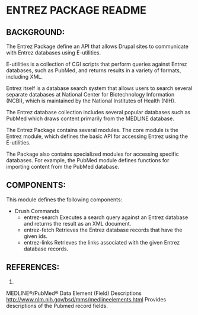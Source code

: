 ENTREZ PACKAGE README
=====================

BACKGROUND:
-----------

The Entrez Package define an API that allows Drupal sites to
communicate with Entrez databases using E-utilities.

E-utilities is a collection of CGI scripts that perform queries against
Entrez databases, such as PubMed, and returns results in a variety of
formats, including XML.

Entrez itself is a database search system that allows users to search
several separate databases at National Center for Biotechnology
Information (NCBI), which is maintained by the National Institutes of
Health (NIH).

The Entrez database collection includes several popular databases such
as PubMed which draws content primarily from the MEDLINE database.

The Entrez Package contains several modules. The core module is the
Entrez module, which defines the basic API for accessing Entrez using
the E-utilities.

The Package also contains specialized modules for accessing specific
databases. For example, the PubMed module defines functions for
importing content from the PubMed database.

COMPONENTS:
-----------

This module defines the following components:

* Drush Commands
  * entrez-search
    Executes a search query against an Entrez database and returns the result as an XML document.
  * entrez-fetch
    Retrieves the Entrez database records that have the given ids.
  * entrez-links
    Retrieves the links associated with the given Entrez database records.

REFERENCES:
-----------

1.
MEDLINE®/PubMed® Data Element (Field) Descriptions
http://www.nlm.nih.gov/bsd/mms/medlineelements.html
Provides descriptions of the Pubmed record fields.
